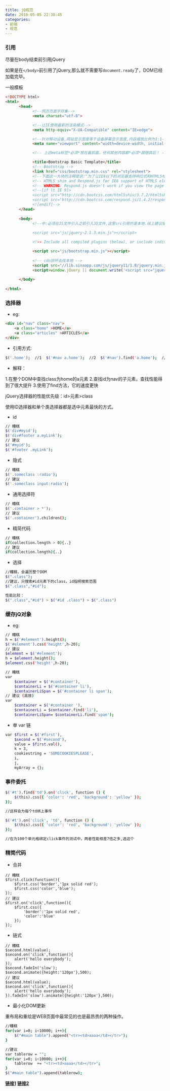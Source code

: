 ```yaml
---
title: jQ规范
date: 2016-05-05 22:38:45
categories:
- 前端
- 规范
---
```


### 引用

<!--more-->

尽量在body结束前引用jQuery

如果是在`</body>`前引用了jQuery,那么就不需要写`document.ready`了，DOM已经加载完毕。

一般模板

```html
<!DOCTYPE html>
<html>
      <head>
            <!--网页页面字符集-->
            <meta charset="utf-8">

            <!--让IE使用最新的渲染模式-->
            <meta http-equiv="X-UA-Compatible" content="IE=edge">

            <!--针对移动设备,网站显示宽度等于设备屏幕显示宽度,内容缩放比例为1:1-->
            <meta name="viewport" content="width=device-width, initial-scale=1">

            <!-- 上述meta标签*必须*放在最前面，任何其他内容都*必须*跟随其后！ -->

            <title>Bootstrap Basic Template</title>
            <!-- Bootstrap -->
            <link href="css/bootstrap.min.css" rel="stylesheet">
            <!--下面这一大块的注释是说:"为了让IE9以下的浏览器支持响应式和HTML5标签.需要引入下面两个JS文件"-->
            <!-- HTML5 shim and Respond.js for IE8 support of HTML5 elements and media queries -->
            <!-- WARNING: Respond.js doesn't work if you view the page via file:// -->
            <!--[if lt IE 9]>
            <script src="http://cdn.bootcss.com/html5shiv/3.7.2/html5shiv.min.js"></script>
            <script src="http://cdn.bootcss.com/respond.js/1.4.2/respond.min.js"></script>
            <![endif]-->
      </head>
      
      <body>
            <!--中:必须在JS文件引入之前引入JQ文件,这里src引用的是本地.线上建议使用CDN引用)
            
            <script src="js/jquery-2.1.3.min.js"></script>

            <!-- Include all compiled plugins (below), or include individual files as needed -->

            <script src="js/bootstrap.min.js"></script>
            
            <!-- cdn损坏去找本地 -->
            <script src="//lib.sinaapp.com/js/jquery11/1.8/jquery.min.js"></script>  
            <script>window.jQuery || document.write('<script src="jquery1.8.min.js">\x3C/script>')</script>  
      
      </body>
      
</html>
```

### 选择器

+ eg:

```html
<div id="nav" class="nav">  
    <a class="home" >HOME</a>  
    <a class="articles" >ARTICLES</a> 
</div> 
```

+ 引用方式:

```bash
$('.home');  //1  $('#nav a.home');  //2  $('#nav').find('a.home');  //3
```

+ 解释：

1.在整个DOM中查找class为home的a元素
2.查找id为nav的子元素，查找性能得到了很大提升
3.使用了find方法，它的速度更快

jQuery选择器的性能优先级：id>元素>class

使用ID选择器和单个类选择器都是选中元素最快的方式。

+ id

```bash
// 糟糕
$('div#myid');
$('div#footer a.myLink');
// 建议
$('#myid');
$('#footer .myLink');
```

+ 隐式

```bash
// 糟糕
$('.someclass :radio');
// 建议
$('.someclass input:radio');
```

+ 通用选择符

```bash
// 糟糕
$('.container > *');
// 建议
$('.container').children();
```

+ 精简代码

```bash
// 糟糕
if(collection.length > 0){..}
// 建议
if(collection.length){..}
```

+ 选择

```bash
//糟糕，会遍历整个DOM
$(".class");
//建议，只搜索#id元素下的class，id指明搜索范围
$(".class","#id");

性能比较：
$(".class","#id") > $("#id .class") > $(".class")

```

### 缓存jQ对象

+ eg:

```bash
// 糟糕
h = $('#element').height();
$('#element').css('height',h-20);
// 建议
$element = $('#element');
h = $element.height();
$element.css('height',h-20);

// 糟糕
var
    $container = $('#container'),
    $containerLi = $('#container li'),
    $containerLiSpan = $('#container li span');
// 建议 (高效)
var
    $container = $('#container '),
    $containerLi = $container.find('li'),
    $containerLiSpan= $containerLi.find('span');

```

+ 单 var 链

```bash
var $first = $('#first'),
    $second = $('#second'),
    value = $first.val(),
    k = 3,
    cookiestring = 'SOMECOOKIESPLEASE',
    i,
    j,
    myArray = {};
```

### 事件委托

```bash
$('#t').find('td').on('click', function () {  
    $(this).css({ 'color': 'red', 'background': 'yellow' });  
});

//这样会为每个td绑上事件

$('#t').on('click', 'td', function () {  
    $(this).css({ 'color': 'red', 'background': 'yellow' });  
}); 

//在为100个单元格绑定click事件的测试中，两者性能相差7倍之多,选这个


```

### 精简代码

+ 合并

```
// 糟糕
$first.click(function(){
    $first.css('border','1px solid red');
    $first.css('color','blue');
});
// 建议
$first.on('click',function(){
    $first.css({
        'border':'1px solid red',
        'color':'blue'
    });
});
```
+ 链式

```
// 糟糕
$second.html(value);
$second.on('click',function(){
    alert('hello everybody');
});
$second.fadeIn('slow');
$second.animate({height:'120px'},500);
// 建议
$second.html(value);
$second.on('click',function(){
    alert('hello everybody');
}).fadeIn('slow').animate({height:'120px'},500);
```

+ 最小化DOM更新

重布局和重绘是WEB页面中最常见的也是最昂贵的两种操作。

```bash
//糟糕
for(var i=0; i<10000; i++){
    $("#main table").append("<tr><td>aaaa</td></tr>");
}

//建议
var tablerow = "";
for(var i=0; i<10000; i++){
    tablerow  += "<tr><td>aaaa</td></tr>";
}
$("#main table").append(tablerow);

```


[__链接1__](https://buluo.qq.com/p/detail.html?bid=348745&pid=7751115-1492150350&from=grp_sub_obj)
[__链接2__](https://segmentfault.com/a/1190000005980302#articleHeader2)